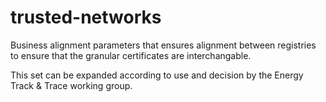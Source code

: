 # trusted-networks
Business alignment parameters that ensures alignment between registries to ensure that the granular certificates are interchangable.

This set can be expanded according to use and decision by the Energy Track & Trace working group.
